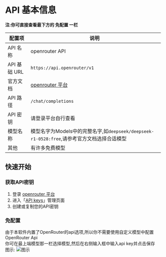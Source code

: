 # API 基本信息

**注:你可直接查看最下方的 免配置 一栏**

|配置项|说明|
|--|--|
|API 名称|openrouter API|
|API 基础 URL|`https://api.openrouter/v1`|
|官方文档|[openrouter 平台](https://platform.openrouter.ai/)|
|API 路径|`/chat/completions`|
|API 密钥|请登录平台自行查看|
|模型名称|模型名字为Models中的完整名字,如`deepseek/deepseek-r1-0528:free`,请参考官方文档选择合适模型|
|其他|有许多免费模型|

## 快速开始

### 获取API密钥

1. 登录 [openrouter 平台](https://platform.openrouter.ai/)
2. 进入「[API keys](https://openrouter.ai/settings/keys)」管理页面
3. 创建或复制您的API密钥

### 免配置

由于本软件内置了OpenRouter的api选项,所以你不需要使用自定义模型中配置OpenRouter Api  
你可在最上端模型那一栏选择模型,然后在右侧输入框中输入api key并点击保存  
图示:
![图示](../../imgs/ortips.png)